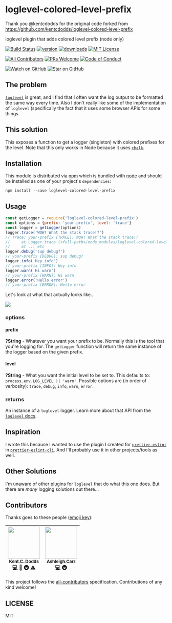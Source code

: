# loglevel-colored-level-prefix

Thank you @kentcdodds for the original code forked from https://github.com/kentcdodds/loglevel-colored-level-prefix

loglevel plugin that adds colored level prefix (node only)

[![Build Status][build-badge]][build]
[![version][version-badge]][package]
[![downloads][downloads-badge]][npm-stat]
[![MIT License][license-badge]][LICENSE]

[![All Contributors](https://img.shields.io/badge/all_contributors-2-orange.svg?style=flat-square)](#contributors)
[![PRs Welcome][prs-badge]][prs]
[![Code of Conduct][coc-badge]][coc]

[![Watch on GitHub][github-watch-badge]][github-watch]
[![Star on GitHub][github-star-badge]][github-star]

## The problem

[`loglevel`][loglevel] is great, and I find that I often want the log output to
be formatted the same way every time. Also I don't really like some of the
implementation of `loglevel` (specifically the fact that it uses some browser
APIs for some things.

## This solution

This exposes a function to get a logger (singleton) with colored prefixes for
the level. Note that this only works in Node because it uses [`chalk`][chalk].

## Installation

This module is distributed via [npm][npm] which is bundled with [node][node] and should
be installed as one of your project's `dependencies`:

```
npm install --save loglevel-colored-level-prefix
```

## Usage

```javascript
const getLogger = require('loglevel-colored-level-prefix')
const options = {prefix: 'your-prefix', level: 'trace'}
const logger = getLogger(options)
logger.trace('WOW! What the stack trace!?')
// Trace: your-prefix [TRACE]: WOW! What the stack trace!?
//     at Logger.trace (<full-path>/node_modules/loglevel-colored-level-prefix/dist/index.js:54:24)
//     at ... etc
logger.debug('sup debug?')
// your-prefix [DEBUG]: sup debug?
logger.info('Hey info')
// your-prefix [INFO]: Hey info
logger.warn('Hi warn')
// your-prefix [WARN]: Hi warn
logger.error('Hello error')
// your-prefix [ERROR]: Hello error
```

Let's look at what that actually looks like...

[![][screenshot]][screenshot]

### options

#### prefix

**?String** - Whatever you want your prefix to be. Normally this is the tool
that you're logging for. The `getLogger` function will return the same instance
of the logger based on the given prefix.

#### level

**?String** - What you want the initial level to be set to. This defaults to:
`process.env.LOG_LEVEL || 'warn'`. Possible options are (in order of verbosity):
`trace`, `debug`, `info`, `warn`, `error`.

### returns

An instance of a `loglevel` logger. Learn more about that API from the
[`loglevel` docs][loglevel].

## Inspiration

I wrote this because I wanted to use the plugin I created for
[`prettier-eslint`][prettier-eslint] in
[`prettier-eslint-cli`][prettier-eslint-cli]. And I'll probably use it in other
projects/tools as well.

## Other Solutions

I'm unaware of other plugins for `loglevel` that do what this one does. But
there are _many_ logging solutions out there...

## Contributors

Thanks goes to these people ([emoji key][emojis]):

<!-- ALL-CONTRIBUTORS-LIST:START - Do not remove or modify this section -->
| [<img src="https://avatars.githubusercontent.com/u/1500684?v=3" width="100px;"/><br /><sub>Kent C. Dodds</sub>](https://kentcdodds.com)<br />[💻](https://github.com/kentcdodds/loglevel-colored-level-prefix/commits?author=kentcdodds) [📖](https://github.com/kentcdodds/loglevel-colored-level-prefix/commits?author=kentcdodds) 🚇 [⚠️](https://github.com/kentcdodds/loglevel-colored-level-prefix/commits?author=kentcdodds) | [<img src="https://avatars.githubusercontent.com/u/21217225?v=4" width="100px;"/><br /><sub>Ashleigh Carr</sub>](https://github.com/AshCorr)<br />[💻](https://github.com/kentcdodds/loglevel-colored-level-prefix/commits?author=AshCorr) 🚇 |
| :---: | :---: |
<!-- ALL-CONTRIBUTORS-LIST:END -->

This project follows the [all-contributors][all-contributors] specification. Contributions of any kind welcome!

## LICENSE

MIT

[npm]: https://www.npmjs.com/
[node]: https://nodejs.org
[build-badge]: https://github.com/AshCorr/loglevel-colored-level-prefix/actions/workflows/release.yaml/badge.svg
[build]: https://github.com/AshCorr/loglevel-colored-level-prefix/actions/workflows/release.yaml
[version-badge]: https://img.shields.io/npm/v/loglevel-colored-level-prefix.svg?style=flat-square
[package]: https://img.shields.io/npm/v/@ashcorr/loglevel-colored-level-prefix.svg?style=flat-square
[downloads-badge]: https://img.shields.io/npm/dm/@ashcorr/loglevel-colored-level-prefix.svg?style=flat-square
[npm-stat]: http://npm-stat.com/charts.html?package=@ashcorr/loglevel-colored-level-prefix&from=2016-04-01
[license-badge]: https://img.shields.io/npm/l/@ashcorr/loglevel-colored-level-prefix.svg?style=flat-square
[license]: https://github.com/ashcorr/loglevel-colored-level-prefix/blob/master/other/LICENSE
[prs-badge]: https://img.shields.io/badge/PRs-welcome-brightgreen.svg?style=flat-square
[prs]: http://makeapullrequest.com
[coc-badge]: https://img.shields.io/badge/code%20of-conduct-ff69b4.svg?style=flat-square
[coc]: https://github.com/ashcorr/loglevel-colored-level-prefix/blob/main/other/CODE_OF_CONDUCT.md
[github-watch-badge]: https://img.shields.io/github/watchers/ashcorr/loglevel-colored-level-prefix.svg?style=social
[github-watch]: https://github.com/ashcorr/loglevel-colored-level-prefix/watchers
[github-star-badge]: https://img.shields.io/github/stars/ashcorr/loglevel-colored-level-prefix.svg?style=social
[github-star]: https://github.com/ashcorr/loglevel-colored-level-prefix/stargazers
[emojis]: https://github.com/all-contributors/all-contributors#emoji-key
[all-contributors]: https://github.com/all-contributors/all-contributors
[loglevel]: https://www.npmjs.com/package/loglevel
[prettier-eslint]: https://github.com/prettier/prettier-eslint
[prettier-eslint-cli]: https://github.com/prettier/prettier-eslint-cli
[chalk]: https://www.npmjs.com/package/chalk
[screenshot]: https://raw.githubusercontent.com/ashcorr/loglevel-colored-level-prefix/main/other/screenshot.png
